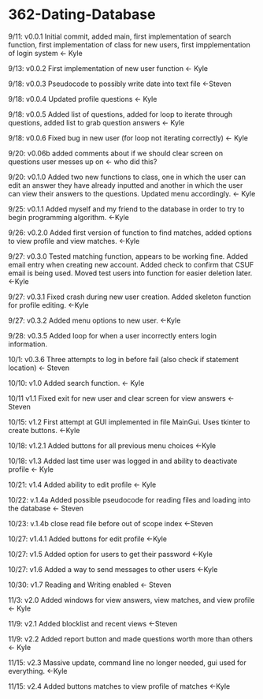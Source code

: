 # 362-Dating-Database
9/11: v0.0.1 Initial commit, added main, first implementation of search function, first implementation of class for new users, first impplementation of login system <- Kyle


9/13: v0.0.2 First implementation of new user function <- Kyle

9/18: v0.0.3 Pseudocode to possibly write date into text file <-Steven

9/18: v0.0.4 Updated profile questions <- Kyle

9/18: v0.0.5 Added list of questions, added for loop to iterate through questions, added list to grab question answers <- Kyle

9/18: v0.0.6 Fixed bug in new user (for loop not iterating correctly) <- Kyle

9/20: v0.06b added comments about if we should clear screen on questions user messes up on <- who did this?

9/20: v0.1.0 Added two new functions to class, one in which the user can edit an answer they have already inputted and another in which the user can view their answers to the questions. Updated menu accordingly. <- Kyle

9/25: v0.1.1 Added myself and my friend to the database in order to try to begin programming algorithm. <-Kyle

9/26: v0.2.0 Added first version of function to find matches, added options to view profile and view matches. <-Kyle

9/27: v0.3.0 Tested matching function, appears to be working fine. Added email entry when creating new account. Added check to confirm that CSUF email is being used. Moved test users into function for easier deletion later. <-Kyle

9/27: v0.3.1 Fixed crash during new user creation. Added skeleton function for profile editing. <-Kyle

9/27: v0.3.2 Added menu options to new user. <-Kyle

9/28: v0.3.5 Added loop for when a user incorrectly enters login information.

10/1: v0.3.6 Three attempts to log in before fail (also check if statement location) <- Steven

10/10: v1.0 Added search function. <- Kyle

10/11 v1.1 Fixed exit for new user and clear screen for view answers <- Steven

10/15: v1.2 First attempt at GUI implemented in file MainGui. Uses tkinter to create buttons. <-Kyle

10/18: v1.2.1 Added buttons for all previous menu choices <-Kyle

10/18: v1.3 Added last time user was logged in and ability to deactivate profile <- Kyle

10/21: v1.4 Added ability to edit profile <- Kyle

10/22: v.1.4a Added possible pseudocode for reading files and loading into the database <- Steven

10/23: v.1.4b close read file before out of scope index <-Steven

10/27: v1.4.1 Added buttons for edit profile <-Kyle

10/27: v1.5 Added option for users to get their password <-Kyle

10/27: v1.6 Added a way to send messages to other users <-Kyle

10/30: v1.7 Reading and Writing enabled <- Steven

11/3: v2.0 Added windows for view answers, view matches, and view profile <- Kyle

11/9: v2.1 Added blocklist and recent views <-Steven

11/9: v2.2 Added report button and made questions worth more than others <- Kyle

11/15: v2.3 Massive update, command line no longer needed, gui used for everything. <-Kyle

11/15: v2.4 Added buttons matches to view profile of matches <-Kyle
